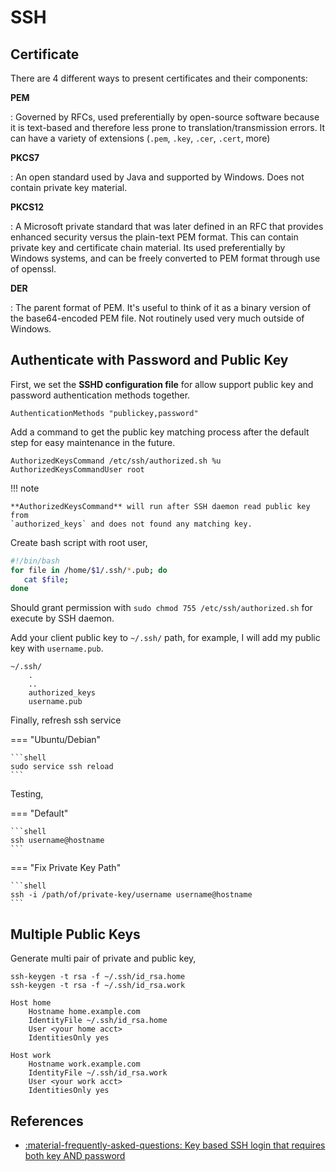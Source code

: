 # SSH

## Certificate

There are 4 different ways to present certificates and their components:

**PEM**

:   Governed by RFCs, used preferentially by open-source software because it is
    text-based and therefore less prone to translation/transmission errors. It
    can have a variety of extensions (`.pem`, `.key`, `.cer`, `.cert`, more)

**PKCS7**

:   An open standard used by Java and supported by Windows. Does not contain
    private key material.

**PKCS12**

:   A Microsoft private standard that was later defined in an RFC that provides
    enhanced security versus the plain-text PEM format. This can contain private
    key and certificate chain material. Its used preferentially by Windows systems,
    and can be freely converted to PEM format through use of openssl.

**DER**

:   The parent format of PEM. It's useful to think of it as a binary version of
    the base64-encoded PEM file. Not routinely used very much outside of
    Windows.


## Authenticate with Password and Public Key

First, we set the **SSHD configuration file** for allow support public key and
password authentication methods together.

```text title="~/etc/ssh/sshd_config"
AuthenticationMethods "publickey,password"
```

Add a command to get the public key matching process after the default step for
easy maintenance in the future.

```text title="~/etc/ssh/sshd_config"
AuthorizedKeysCommand /etc/ssh/authorized.sh %u
AuthorizedKeysCommandUser root
```

!!! note

    **AuthorizedKeysCommand** will run after SSH daemon read public key from
    `authorized_keys` and does not found any matching key.

Create bash script with root user,

```bash title="/etc/ssh/authorized.sh"
#!/bin/bash
for file in /home/$1/.ssh/*.pub; do
   cat $file;
done
```

Should grant permission with `sudo chmod 755 /etc/ssh/authorized.sh` for execute
by SSH daemon.

Add your client public key to `~/.ssh/` path, for example, I will add my public
key with `username.pub`.

```text
~/.ssh/
    .
    ..
    authorized_keys
    username.pub
```

Finally, refresh ssh service

=== "Ubuntu/Debian"

    ```shell
    sudo service ssh reload
    ```

Testing,

=== "Default"

    ```shell
    ssh username@hostname
    ```

=== "Fix Private Key Path"

    ```shell
    ssh -i /path/of/private-key/username username@hostname
    ```

## Multiple Public Keys

Generate multi pair of private and public key,

```shell
ssh-keygen -t rsa -f ~/.ssh/id_rsa.home
ssh-keygen -t rsa -f ~/.ssh/id_rsa.work
```

```text title="~/.ssh/config"
Host home
    Hostname home.example.com
    IdentityFile ~/.ssh/id_rsa.home
    User <your home acct>
    IdentitiesOnly yes

Host work
    Hostname work.example.com
    IdentityFile ~/.ssh/id_rsa.work
    User <your work acct>
    IdentitiesOnly yes
```

## References

- [:material-frequently-asked-questions: Key based SSH login that requires both key AND password](https://askubuntu.com/questions/1019999/key-based-ssh-login-that-requires-both-key-and-password)
